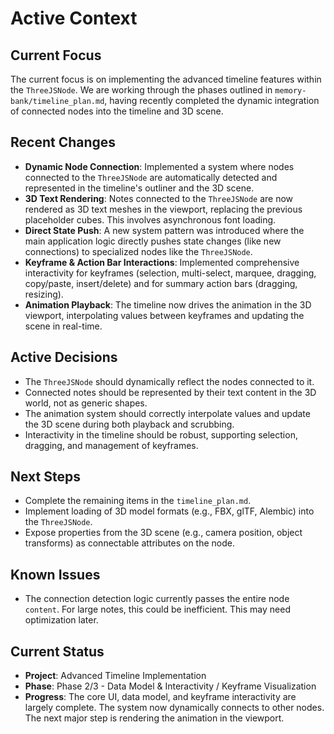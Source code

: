 # Active Context

## Current Focus
The current focus is on implementing the advanced timeline features within the `ThreeJSNode`. We are working through the phases outlined in `memory-bank/timeline_plan.md`, having recently completed the dynamic integration of connected nodes into the timeline and 3D scene.

## Recent Changes
- **Dynamic Node Connection**: Implemented a system where nodes connected to the `ThreeJSNode` are automatically detected and represented in the timeline's outliner and the 3D scene.
- **3D Text Rendering**: Notes connected to the `ThreeJSNode` are now rendered as 3D text meshes in the viewport, replacing the previous placeholder cubes. This involves asynchronous font loading.
- **Direct State Push**: A new system pattern was introduced where the main application logic directly pushes state changes (like new connections) to specialized nodes like the `ThreeJSNode`.
- **Keyframe & Action Bar Interactions**: Implemented comprehensive interactivity for keyframes (selection, multi-select, marquee, dragging, copy/paste, insert/delete) and for summary action bars (dragging, resizing).
- **Animation Playback**: The timeline now drives the animation in the 3D viewport, interpolating values between keyframes and updating the scene in real-time.

## Active Decisions
- The `ThreeJSNode` should dynamically reflect the nodes connected to it.
- Connected notes should be represented by their text content in the 3D world, not as generic shapes.
- The animation system should correctly interpolate values and update the 3D scene during both playback and scrubbing.
- Interactivity in the timeline should be robust, supporting selection, dragging, and management of keyframes.

## Next Steps
- Complete the remaining items in the `timeline_plan.md`.
- Implement loading of 3D model formats (e.g., FBX, glTF, Alembic) into the `ThreeJSNode`.
- Expose properties from the 3D scene (e.g., camera position, object transforms) as connectable attributes on the node.

## Known Issues
- The connection detection logic currently passes the entire node `content`. For large notes, this could be inefficient. This may need optimization later.

## Current Status
- **Project**: Advanced Timeline Implementation
- **Phase**: Phase 2/3 - Data Model & Interactivity / Keyframe Visualization
- **Progress**: The core UI, data model, and keyframe interactivity are largely complete. The system now dynamically connects to other nodes. The next major step is rendering the animation in the viewport. 